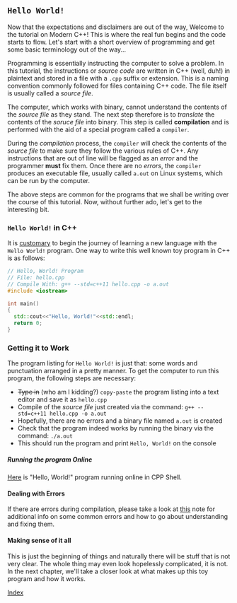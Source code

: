 ## `Hello World!`

Now that the expectations and disclaimers are out of the way, Welcome to the tutorial on Modern C++! This is where the real fun begins and the code starts to flow. Let's start with a short overview of programming and get some basic terminology out of the way...

Programming is essentially instructing the computer to solve a problem. In this tutorial, the instructions or *source code* are written in C++ (well, duh!) in plaintext and stored in a file with a `.cpp` suffix or extension. This is a naming convention commonly followed for files containing C++ code. The file itself is usually called a *source file*.

The computer, which works with binary, cannot understand the contents of the *source file* as they stand. The next step therefore is to *translate* the contents of the *soruce file* into binary. This step is called **compilation** and is performed with the aid of a special program called a `compiler`.

During the *compilation* process, the `compiler` will check the contents of the *source file* to make sure they follow the various rules of C++. Any instructions that are out of line will be flagged as an *error* and the programmer **must** fix them. Once there are no *errors*, the `compiler` produces an executable file, usually called `a.out` on Linux systems, which can be run by the computer.

The above steps are common for the programs that we shall be writing over the course of this tutorial. Now, without further ado, let's get to the interesting bit.


### `Hello World!` in C++
It is [customary](https://en.wikipedia.org/wiki/%22Hello,_World!%22_program) to begin the journey of learning a new language with the `Hello World!` program. One way to write this well known toy program in C++ is as follows:
```cpp
// Hello, World! Program
// File: hello.cpp
// Compile With: g++ --std=c++11 hello.cpp -o a.out
#include <iostream>

int main()
{
  std::cout<<"Hello, World!"<<std::endl;
  return 0;
}
```
### Getting it to Work
The program listing for `Hello World!` is just that: some words and punctuation arranged in a pretty manner. To get the computer to run this program, the following steps are necessary:
* ~~Type in~~ (who am I kidding?) `copy-paste` the program listing into a text editor and save it as `hello.cpp`
* Compile of the *source file* just created via the command:
    `g++ --std=c++11 hello.cpp -o a.out`
* Hopefully, there are no errors and a binary file named `a.out` is created
* Check that the program indeed works by running the binary via the command: `./a.out`
* This should run the program and print `Hello, World!` on the console

##### Running the program Online
[Here](http://cpp.sh/2vm5q) is "Hello, World!" program running online in CPP Shell.

#### Dealing with Errors
If there are errors during compilation, please take a look at [this](misc_gcc_errors.md) note for additional info on some common errors and how to go about understanding and fixing them.

#### Making sense of it all
This is just the beginning of things and naturally there will be stuff that is not very clear. The whole thing may even look hopelessly complicated, it is not. In the next chapter, we'll take a closer look at what makes up this toy program and how it works.

[Index](../Index.md)
